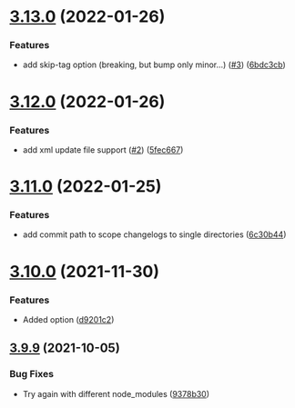 # [3.13.0](https://github.com/TriPSs/conventional-changelog-action/compare/v3.12.0...v3.13.0) (2022-01-26)


### Features

* add skip-tag option (breaking, but bump only minor...) ([#3](https://github.com/TriPSs/conventional-changelog-action/issues/3)) ([6bdc3cb](https://github.com/TriPSs/conventional-changelog-action/commit/6bdc3cb00e5b0da57bfeaee83acedf66c678295e))



# [3.12.0](https://github.com/TriPSs/conventional-changelog-action/compare/v3.11.0...v3.12.0) (2022-01-26)


### Features

* add xml update file support ([#2](https://github.com/TriPSs/conventional-changelog-action/issues/2)) ([5fec667](https://github.com/TriPSs/conventional-changelog-action/commit/5fec667b0cf7d0d67f722bcc6a0add95e79c78ef))



# [3.11.0](https://github.com/TriPSs/conventional-changelog-action/compare/v3.10.0...v3.11.0) (2022-01-25)


### Features

* add commit path to scope changelogs to single directories ([6c30b44](https://github.com/TriPSs/conventional-changelog-action/commit/6c30b44db73e2b544638f6d98470e8fe846eee5a))



# [3.10.0](https://github.com/TriPSs/conventional-changelog-action/compare/v3.9.9...v3.10.0) (2021-11-30)


### Features

* Added  option ([d9201c2](https://github.com/TriPSs/conventional-changelog-action/commit/d9201c2107f9c691396768f75fe261ad3588b413))



## [3.9.9](https://github.com/TriPSs/conventional-changelog-action/compare/v3.9.8...v3.9.9) (2021-10-05)


### Bug Fixes

* Try again with different node_modules ([9378b30](https://github.com/TriPSs/conventional-changelog-action/commit/9378b3051abbd2f793956f852cdc7bac0fea7d9c))



